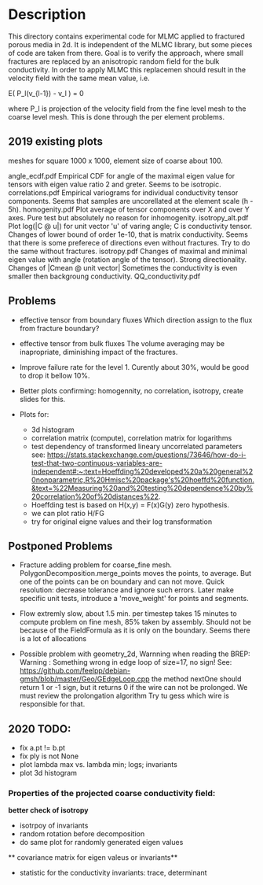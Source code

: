 # Description

This directory contains experimental code for MLMC applied to fractured porous media in 2d.
It is independent of the MLMC library, but some pieces of code are taken from there.
Goal is to verify the approach, where small fractures are replaced by an anisotropic random field for the bulk conductivity.
In order to apply MLMC this replacemen should result in the velocity field with the same mean value, i.e.

E( P_l(v_{l-1}) - v_l ) = 0

where P_l is projection of the velocity field from the fine level mesh to the coarse level mesh. This is done through the per element problems.

## 2019 existing plots
meshes for square 1000 x 1000, element size of coarse about 100.  

angle_ecdf.pdf          Empirical CDF for angle of the maximal eigen value for tensors with eigen value ratio 2 and greter. Seems to be isotropic.
correlations.pdf        Empirical variograms for individual conductivity tensor components. Seems that samples are uncorellated at the element scale (h - 5h).
homogenity.pdf          Plot average of tensor components over X and over Y axes. Pure test but absolutely no reason for inhomogenity. 
isotropy_alt.pdf        Plot log(|C @ u|) for unit vector 'u' of varing angle; C is conductivity tensor.
                        Changes of lower bound of order 1e-10, that is matrix conductivity. Seems that there is some preferece of directions even without fractures. 
                        Try to do the same without fractures.
isotropy.pdf            Changes of maximal and minimal eigen value with angle (rotation angle of the tensor). Strong directionality.
                        Changes of |Cmean @ unit vector|
                        Sometimes the conductivity is even smaller then backgroung conductivity.
QQ_conductivity.pdf

## Problems
  
  
- effective tensor from boundary fluxes 
  Which direction assign to the flux from fracture boundary?
- effective tensor from bulk fluxes
  The volume averaging may be inapropriate, diminishing impact of the fractures.
  
- Improve failure rate for the level 1. Curently about 30%, would be good to drop it bellow 10%.
- Better plots confirming: homogennity, no correlation, isotropy, create slides for this.
- Plots for:
  - 3d histogram
  - correlation matrix (compute), correlation matrix for logarithms
  - test dependency of transformed lineary uncorrelated parameters see:
    https://stats.stackexchange.com/questions/73646/how-do-i-test-that-two-continuous-variables-are-independent#:~:text=Hoeffding%20developed%20a%20general%20nonparametric,R%20Hmisc%20package's%20hoeffd%20function.&text=%22Measuring%20and%20testing%20dependence%20by%20correlation%20of%20distances%22.
  - Hoeffding test is based on H(x,y) = F(x)G(y) zero hypothesis.
  - we can plot ratio H/FG
  - try for original eigne values and their log transformation
  
## Postponed Problems
- Fracture adding problem for coarse_fine mesh. PolygonDecomposition.merge_points moves the points, to average. But one of the points can be on boundary and can not move.
  Quick resolution: decrease tolerance and ignore such errors.
  Later make specific unit tests, introduce a 'move_weight' for points and segments.

- Flow extremly slow, about 1.5 min. per timestep takes 15 minutes to compute problem on fine mesh, 85% taken by assembly. Should not be because of the FieldFormula as it is only on the boundary.
  Seems there is a lot of allocations

- Possible problem with geometry_2d, Warnning when reading the BREP: 
  Warning : Something wrong in edge loop of size=17, no sign! 
  See: https://github.com/feelpp/debian-gmsh/blob/master/Geo/GEdgeLoop.cpp
  the method nextOne should return 1 or -1 sign, but it returns 0 if the wire can not be prolonged. We must review the prolongation algorithm 
  Try tu gess which wire is responsible for that.

## 2020 TODO:
- fix a.pt != b.pt
- fix ply is not None
- plot lambda max vs. lambda min; logs; invariants
- plot 3d histogram

### Properties of the projected coarse conductivity field:

**better check of isotropy**
- isotrpoy of invariants
- random rotation before decomposition
- do same plot for randomly generated eigen values

** covariance matrix for eigen valeus or invariants**
- statistic for the conductivity invariants: trace, determinant
